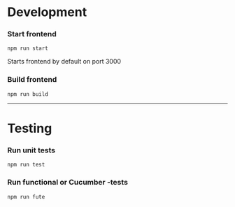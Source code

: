 # Development

### Start frontend

```npm run start```

Starts frontend by default on port 3000

### Build frontend

```npm run build```

--------------------

# Testing

### Run unit tests

```npm run test```

### Run functional or Cucumber -tests

```npm run fute```
